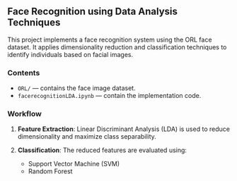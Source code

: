 ## Face Recognition using Data Analysis Techniques

This project implements a face recognition system using the ORL face dataset. It applies dimensionality reduction and classification techniques to identify individuals based on facial images.

### Contents

* `ORL/` — contains the face image dataset.
* `facerecognitionLDA.ipynb`  — contain the implementation code.

### Workflow

1. **Feature Extraction**:
   Linear Discriminant Analysis (LDA) is used to reduce dimensionality and maximize class separability.

2. **Classification**:
   The reduced features are evaluated using:

   * Support Vector Machine (SVM)
   * Random Forest
